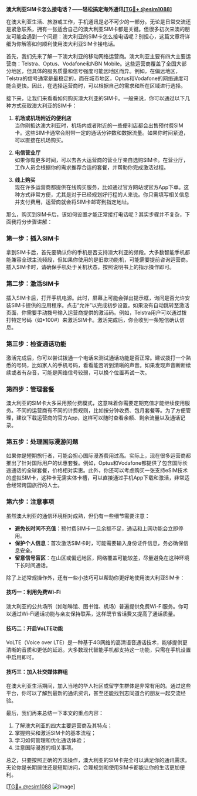 **澳大利亚SIM卡怎么接电话？——轻松搞定海外通讯[[TG💪+ @esim1088](https://t.me/s/esim1088)]**

在澳大利亚生活、旅游或工作，手机通讯是必不可少的一部分。无论是日常交流还是紧急联系，拥有一张适合自己的澳大利亚SIM卡都是关键。但很多初次来澳的朋友可能会遇到一个问题：澳大利亚的SIM卡怎么接电话呢？别担心，这篇文章将详细为你解答如何顺利使用澳大利亚SIM卡接电话。

首先，我们先来了解一下澳大利亚的移动网络运营商。澳大利亚主要有四大主要运营商：Telstra、Optus、Vodafone和NBN Mobile。这些运营商覆盖了全国大部分地区，但具体的服务质量和信号强度可能因地区而异。例如，在偏远地区，Telstra的信号通常是最稳定的，而在城市地区，Optus和Vodafone的网络速度可能会更快。因此，在选择运营商时，可以根据自己的需求和所在区域进行选择。

接下来，让我们来看看如何购买澳大利亚的SIM卡。一般来说，你可以通过以下几种方式获取澳大利亚的SIM卡：

1. **机场或机场附近的便利店**  
   当你刚抵达澳大利亚时，机场内或者附近的一些便利店都会出售预付费SIM卡。这些SIM卡通常会附带一定的通话分钟数和数据流量。如果你时间紧迫，可以直接在机场购买。

2. **电信营业厅**  
   如果你有更多时间，可以去各大运营商的营业厅亲自选购SIM卡。在营业厅，工作人员会根据你的需求推荐合适的套餐，并帮助你完成激活过程。

3. **线上购买**  
   现在许多运营商都提供在线购买服务，比如通过官方网站或官方App下单。这种方式非常方便，尤其是对于已经规划好行程的人来说。你只需填写相关信息并支付费用，运营商就会将SIM卡邮寄到指定地址。

那么，购买到SIM卡后，该如何设置才能正常接打电话呢？其实步骤并不复杂，下面我将分步骤讲解：

### **第一步：插入SIM卡**
拿到SIM卡后，首先要确认你的手机是否支持澳大利亚的频段。大多数智能手机都能兼容全球主流频段，但如果你使用的是旧款功能机，可能需要提前咨询运营商。插入SIM卡时，请确保手机处于关机状态，按照说明书上的指示操作即可。

### **第二步：激活SIM卡**
插入SIM卡后，打开手机电源。此时，屏幕上可能会弹出提示框，询问是否允许安装SIM卡提供的应用程序。点击“允许”以完成初步设置。如果没有自动跳转至激活页面，你需要手动拨号输入运营商提供的激活码。例如，Telstra用户可以通过拨打特定号码（如*100#）来激活SIM卡。激活完成后，你会收到一条短信确认信息。

### **第三步：检查通话功能**
激活完成后，你可以尝试拨通一个电话来测试通话功能是否正常。建议拨打一个熟悉的号码，比如家人的手机号码，看看能否听到清晰的声音。如果发现声音断断续续或者有杂音，可能是网络信号较弱，可以换个位置再试一次。

### **第四步：管理套餐**
澳大利亚的SIM卡大多采用预付费模式，这意味着你需要定期充值才能继续使用服务。不同的运营商有不同的计费规则，比如按分钟收费、包月套餐等。为了方便管理，建议下载运营商的官方App，这样可以随时查看余额、剩余流量以及通话记录。

### **第五步：处理国际漫游问题**
如果你是短期旅行者，可能会担心国际漫游费用过高。实际上，现在很多运营商都推出了针对国际用户的优惠套餐。例如，Optus和Vodafone都提供了包含国际长途通话的全球套餐，价格相对实惠。此外，你还可以考虑购买一张支持eSIM技术的虚拟SIM卡，这种卡无需实体卡槽，可以直接通过手机App下载和激活，非常适合经常跨国旅行的人士。

### **第六步：注意事项**
虽然澳大利亚的通信环境相对成熟，但仍有一些细节需要注意：
- **避免长时间不充值**：预付费SIM卡一旦余额不足，通话和上网功能会立即停用。
- **保护个人信息**：首次激活SIM卡时，可能需要输入身份证件信息，务必确保信息安全。
- **留意信号盲区**：在山区或偏远地区，网络覆盖可能较差，尽量避免在这种环境下长时间通话。

除了上述常规操作外，还有一些小技巧可以帮助你更好地使用澳大利亚SIM卡：

#### **技巧一：利用免费Wi-Fi**
澳大利亚的公共场所（如咖啡馆、图书馆、机场）普遍提供免费Wi-Fi服务。你可以通过Wi-Fi通话功能与亲友保持联系，这样既节省话费又提高了通话质量。

#### **技巧二：开启VoLTE功能**
VoLTE（Voice over LTE）是一种基于4G网络的高清语音通话技术，能够提供更清晰的音质和更低的延迟。大多数现代智能手机都支持这一功能，只需在手机设置中启用即可。

#### **技巧三：加入社交媒体群组**
在澳大利亚生活期间，加入当地的华人社区或留学生群体是非常有用的。通过这些平台，你可以了解到最新的通讯资讯，甚至还能找到志同道合的朋友一起交流经验。

最后，我们再来总结一下本文的重点内容：
1. 了解澳大利亚的四大主要运营商及其特点；
2. 掌握购买和激活SIM卡的基本流程；
3. 学习如何管理和优化通话体验；
4. 注意国际漫游的相关事项。

总之，只要按照正确的方法操作，澳大利亚的SIM卡完全可以满足你的通讯需求。无论你是长期居住还是短期访问，合理规划和使用SIM卡都能让你的生活更加便利。

[[TG💪+ @esim1088](https://t.me/s/esim1088) ![Image](https://i.postimg.cc/4NQfJmqS/Snipaste-2025-05-13-00-14-12.png)]